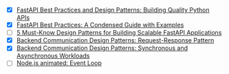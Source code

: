 - [X] [FastAPI Best Practices and Design Patterns: Building Quality Python APIs](https://medium.com/@lautisuarez081/fastapi-best-practices-and-design-patterns-building-quality-python-apis-31774ff3c28a)
- [X] [FastAPI Best Practices: A Condensed Guide with Examples](https://dev.to/devasservice/fastapi-best-practices-a-condensed-guide-with-examples-3pa5)
- [ ] [5 Must-Know Design Patterns for Building Scalable FastAPI Applications](https://theprimadonna.medium.com/5-must-know-design-patterns-for-building-scalable-fastapi-applications-36f9f31059fd)
- [X] [Backend Communication Design Patterns: Request-Response Pattern](https://okenna.hashnode.dev/backend-communication-design-patterns-request-response-pattern#heading-problems-with-request-response-pattern)
- [X] [Backend Communication Design Patterns: Synchronous and Asynchronous Workloads](https://okenna.hashnode.dev/backend-communication-design-patterns-synchronous-and-asynchronous-workloads)
- [ ] [Node.js animated: Event Loop](https://dev.to/nodedoctors/an-animated-guide-to-nodejs-event-loop-3g62)
